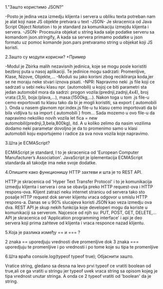 1."Зашто користимо JSON?"

-Posto je jedina veza izmedju klijenta i servera u obliku texta potreban nam je alat koji nase JS objekte pretvara u text
-JSON- Je skracenica od Java Script Object Notation i to je standard za komunikaciju izmejdu klijenta i servera.
-JSON- Procesuira objekat u string kada salje podatke serveru sa komandom json.stringify,
A kada sa servera primamo podatke u json formatu uz pomoc komande json.pars pretvaramo string u objekat koji JS koristi.

2.Зашто су модули корисни? +Пример

-Modul je Zbirka malih nezavisnih jedinica, koje se mogu posle koristiti bezbroj puta u nasoj aplikaciji.
Te jedinice mogu sadrzati: Promenljive, Klase, Nizove, Objekte,...
-Moduli su jako korisni zbog recikliranja koda,jer se ne moraju neke stvari iznova pisati.
-NPR: Napravimo neki .js file koji ce sadrzati u sebi neku klasu npr. (automobili) u kojoj ce biti parametri sta 
jedan automobil mora da sadrzi: progon vozila:(prednji,zadnji,4x4), broj vrata:(3,5), boja:(plava,...), masa:(1500kg,...).
Nakon toga u tom .js file-u cemo exportovati tu klasu tako da bi je mogli koristiti, sa export { automobili }.
Onda u nasem glavnom npr.index.js file-u tu klasu cemo importovati da bi bila vidljiva tu sa import { automobili } from...
Sada mozemo u ovo file-u da napravimo nekoliko novih vozila let fica = new automobili(prednji,3,bela,800kg), itd.
A u koliko zelimo da nasim vozilima dodamo neki parametar dovoljno je da to promenimo samo u klasi automobili koju
exportujemo i radice za sva nova vozila koje napravimo.

3.Шта је ECMAScript?

ECMAScript je standard, I to je skracenica od 'European Computer Manufacturer’s Association'.
JavaScript je iplementacija ECMAScript standarda ali takodje ima neke svoje dodatke.

4.Опишите како функционишу HTTP захтеви и шта је то REST API.

HTTP je skracenica od 'Hyper Text Transfer Protocol' i to je komunikacija izmedju klijenta i servera i ona se obavlja
preko HTTP request-ova i HTTP respons-ova. Klijent zatrazi neku internet stranicu od servera tako sto posalje HTTP request
dok server klijentu vraca odgovor u smislu HTTP respons-a. Danas se u 90% slucajeva koristi JSON kao veza izmedju ova dva.
REST API je skup nekih funkcija koje developeri mogu da koriste u komunikaciji sa serverom.
Najcesce od njih su: PUT, POST, GET, DELETE,...
API je skracenica od 'Application programming interface' i api je deo servera koji prima zahteve od klijenta 
i vraca responce nazad klijentu.

5.Која је разлика између == и === ?

2 znaka == uporedjuju vrednosti dve promenljive dok
3 znaka === uporedjuju te promenljive i po vrednosti i po tome koje su tipa te promenljive

6.Шта враћа console.log(typeof typeof true); Објаснити зашто.

Vratice string, gledano sa desna na levo prvi typeof ce vratiti boolean od true,ali ce ga vratiti u stringu jer 
typeof uvek vraca string sa opisom kojeg je tipa vrednost unutar stringa. 
A onda ce 2 typeof vratiti od 'boolean' da je string.